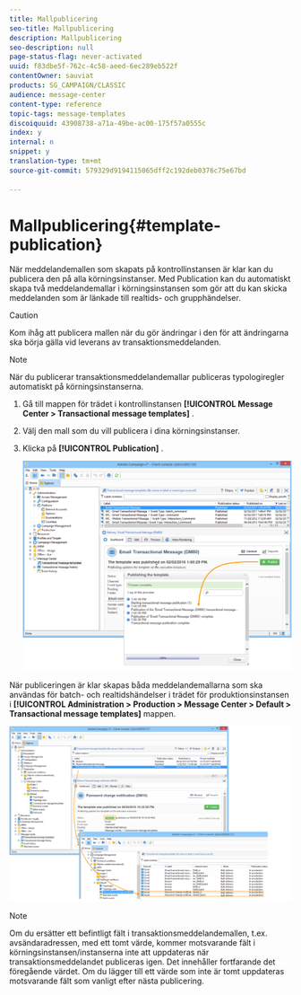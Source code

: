 ```yaml
---
title: Mallpublicering
seo-title: Mallpublicering
description: Mallpublicering
seo-description: null
page-status-flag: never-activated
uuid: f83dbe5f-762c-4c58-aeed-6ec289eb522f
contentOwner: sauviat
products: SG_CAMPAIGN/CLASSIC
audience: message-center
content-type: reference
topic-tags: message-templates
discoiquuid: 43908738-a71a-49be-ac00-175f57a0555c
index: y
internal: n
snippet: y
translation-type: tm+mt
source-git-commit: 579329d9194115065dff2c192deb0376c75e67bd

---
```



# Mallpublicering{#template-publication}

När meddelandemallen som skapats på kontrollinstansen är klar kan du publicera den på alla körningsinstanser. Med Publication kan du automatiskt skapa två meddelandemallar i körningsinstansen som gör att du kan skicka meddelanden som är länkade till realtids- och grupphändelser.

>[!CAUTION]
>
>Kom ihåg att publicera mallen när du gör ändringar i den för att ändringarna ska börja gälla vid leverans av transaktionsmeddelanden.

>[!NOTE]
>
>När du publicerar transaktionsmeddelandemallar publiceras typologiregler automatiskt på körningsinstanserna.

1. Gå till mappen för trädet i kontrollinstansen **[!UICONTROL Message Center > Transactional message templates]** .
1. Välj den mall som du vill publicera i dina körningsinstanser.
1. Klicka på **[!UICONTROL Publication]** .

   ![](assets/messagecenter_publish_model_008.png)

När publiceringen är klar skapas båda meddelandemallarna som ska användas för batch- och realtidshändelser i trädet för produktionsinstansen i **[!UICONTROL Administration > Production > Message Center > Default > Transactional message templates]** mappen.

![](assets/messagecenter_deployed_model_001.png)

>[!NOTE]
>
>Om du ersätter ett befintligt fält i transaktionsmeddelandemallen, t.ex. avsändaradressen, med ett tomt värde, kommer motsvarande fält i körningsinstansen/instanserna inte att uppdateras när transaktionsmeddelandet publiceras igen. Det innehåller fortfarande det föregående värdet. Om du lägger till ett värde som inte är tomt uppdateras motsvarande fält som vanligt efter nästa publicering.

